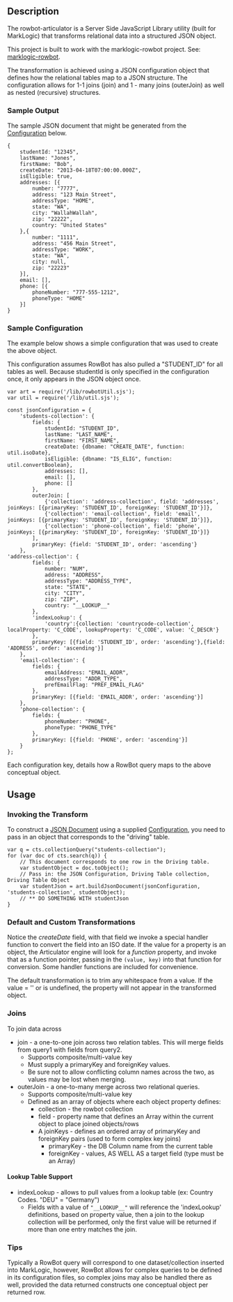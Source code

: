 ## Description

The rowbot-articulator is a Server Side JavaScript Library utility (built for MarkLogic) that transforms relational data into a structured JSON object.

This project is built to work with the marklogic-rowbot project.  See: [marklogic-rowbot](https://github.com/bradmann/marklogic-rowbot).

The transformation is achieved using a JSON configuration object that defines how the relational tables map to a JSON structure.  The configuration allows for 1-1 joins (join) and 1 - many joins (outerJoin) as well as nested (recursive) structures.

### Sample Output
The sample JSON document that might be generated from the [Configuration](#sample-configuration) below.

```
{
	studentId: "12345",
	lastName: "Jones",
	firstName: "Bob",
	createDate: "2013-04-18T07:00:00.000Z",
	isEligible: true,
	addresses: [{
		number: "7777",
		address: "123 Main Street",
		addressType: "HOME",
		state: "WA",
		city: "WallahWallah",
		zip: "22222",
		country: "United States"
	},{
		number: "1111",
		address: "456 Main Street",
		addressType: "WORK",
		state: "WA",
		city: null,
		zip: "22223"
	}],
	email: [],
	phone: [{
		phoneNumber: "777-555-1212",
		phoneType: "HOME"
	}]
}
```

### Sample Configuration
The example below shows a simple configuration that was used to create the above object.  

This configuration assumes RowBot has also pulled a "STUDENT_ID" for all tables as well.  Because studentId is only specified in the configuration once, it only appears in the JSON object once.

```
var art = require('/lib/rowbotUtil.sjs');
var util = require('/lib/util.sjs');

const jsonConfiguration = {
	'students-collection': {
		fields: {
			studentId: "STUDENT_ID",
			lastName: "LAST_NAME",
			firstName: "FIRST_NAME",
			createDate: {dbname: "CREATE_DATE", function: util.isoDate},
			isEligible: {dbname: "IS_ELIG", function: util.convertBoolean},
			addresses: [],
			email: [],
			phone: []
		},
		outerJoin: [
			{'collection': 'address-collection', field: 'addresses', joinKeys: [{primaryKey: 'STUDENT_ID', foreignKey: 'STUDENT_ID'}]},
			{'collection': 'email-collection', field: 'email', joinKeys: [{primaryKey: 'STUDENT_ID', foreignKey: 'STUDENT_ID'}]},
			{'collection': 'phone-collection', field: 'phone', joinKeys: [{primaryKey: 'STUDENT_ID', foreignKey: 'STUDENT_ID'}]}
		],
		primaryKey: {field: 'STUDENT_ID', order: 'ascending'}
	},
'address-collection': {
		fields: {
			number: "NUM",
			address: "ADDRESS",
			addressType: "ADDRESS_TYPE",
			state: "STATE",
			city: "CITY",
			zip: "ZIP",
			country: "__LOOKUP__"
		},
		'indexLookup': {
			'country':{collection: 'countrycode-collection', localProperty: 'C_CODE', lookupProperty: 'C_CODE', value: 'C_DESCR'}
		},
		primaryKey: [{field: 'STUDENT_ID', order: 'ascending'},{field: 'ADDRESS', order: 'ascending'}]
	},
	'email-collection': {
		fields: {
			emailAddress: "EMAIL_ADDR",
			addressType: "ADDR_TYPE",
			prefEmailFlag: "PREF_EMAIL_FLAG"
		},
		primaryKey: [{field: 'EMAIL_ADDR', order: 'ascending'}]
	},
	'phone-collection': {
		fields: {
			phoneNumber: "PHONE",
			phoneType: "PHONE_TYPE"
		},
		primaryKey: [{field: 'PHONE', order: 'ascending'}]
	}
};
```

Each configuration key, details how a RowBot query maps to the above conceptual object. 

## Usage

### Invoking the Transform
To construct a [JSON Document](#sample-output) using a supplied [Configuration](#sample-configuration), you need to pass in an object that corresponds to the "driving" table. 
```
var q = cts.collectionQuery("students-collection");
for (var doc of cts.search(q)) {
	// This document corresponds to one row in the Driving table.
	var studentObject = doc.toObject();
	// Pass in: the JSON Configuration, Driving Table collection, Driving Table Object
	var studentJson = art.buildJsonDocument(jsonConfiguration, 'students-collection', studentObject);
	// ** DO SOMETHING WITH studentJson
}
```

### Default and Custom Transformations
Notice the *createDate* field, with that field we invoke a special handler function to convert the field into an ISO date.  If the value for a property is an object, the Articulator engine will look for a *function* property, and invoke that as a function pointer, passing in the ```(value, key)``` into that function for conversion.  Some handler functions are included for convenience.  

The default transformation is to trim any whitespace from a value.  If the value = '' or is undefined, the property will not appear in the transformed object.

### Joins
To join data across 
* join - a one-to-one join across two relation tables.  This will merge fields from query1 with fields from query2.
	* Supports composite/multi-value key
	* Must supply a primaryKey and foreignKey values.
	* Be sure not to allow conflicting column names across the two, as values may be lost when merging.
* outerJoin - a one-to-many merge across two relational queries.
	* Supports composite/multi-value key
	* Defined as an array of objects where each object property defines:
		* collection - the rowbot collection
		* field - property name that defines an Array within the current object to place joined objects/rows
		* A joinKeys - defines an ordered array of primaryKey and foreignKey pairs (used to form complex key joins)
			* primaryKey - the DB Column name from the current table
			* foreignKey - values, AS WELL AS a target field (type must be an Array)

#### Lookup Table Support

* indexLookup - allows to pull values from a lookup table (ex: Country Codes.   "DEU" = "Germany")
	* Fields with a value of ```"__LOOKUP__"``` will reference the 'indexLookup' definitions, based on property value, then a join to the lookup collection will be performed, only the first value will be returned if more than one entry matches the join.

### Tips
Typically a RowBot query will correspond to one dataset/collection inserted into MarkLogic, however, RowBot allows for complex queries to be defined in its configuration files, so complex joins may also be handled there as well, provided the data returned constructs one conceptual object per returned row.